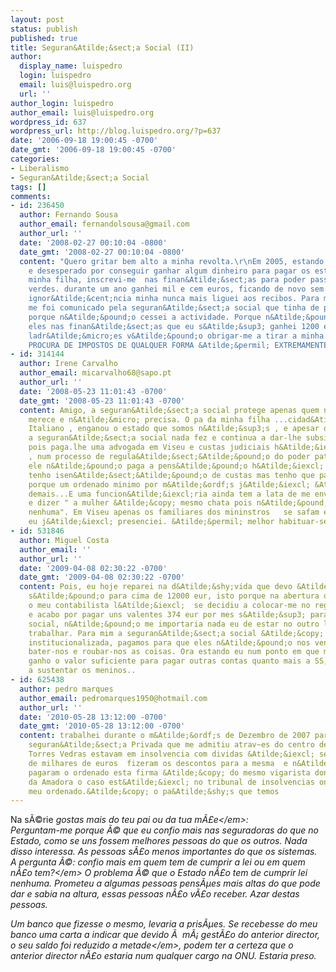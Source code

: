 ```yaml
---
layout: post
status: publish
published: true
title: Seguran&Atilde;&sect;a Social (II)
author:
  display_name: luispedro
  login: luispedro
  email: luis@luispedro.org
  url: ''
author_login: luispedro
author_email: luis@luispedro.org
wordpress_id: 637
wordpress_url: http://blog.luispedro.org/?p=637
date: '2006-09-18 19:00:45 -0700'
date_gmt: '2006-09-18 19:00:45 -0700'
categories:
- Liberalismo
- Seguran&Atilde;&sect;a Social
tags: []
comments:
- id: 236450
  author: Fernando Sousa
  author_email: fernandolsousa@gmail.com
  author_url: ''
  date: '2008-02-27 00:10:04 -0800'
  date_gmt: '2008-02-27 00:10:04 -0800'
  content: "Quero gritar bem alto a minha revolta.\r\nEm 2005, estando eu desempregado
    e desesperado por conseguir ganhar algum dinheiro para pagar os estudos &Atilde;&iexcl;
    minha filha, inscrevi-me  nas finan&Atilde;&sect;as para poder passar recibos
    verdes. durante um ano ganhei mil e cem euros, ficando de novo sem trabalho. Por
    ignor&Atilde;&cent;ncia minha nunca mais liguei aos recibos. Para meu desespero
    me foi comunicado pela seguran&Atilde;&sect;a social que tinha de pagar 3900 euros
    porque n&Atilde;&pound;o cessei a actividade. Porque n&Atilde;&pound;o v&Atilde;&ordf;em
    eles nas finan&Atilde;&sect;as que eu s&Atilde;&sup3; ganhei 1200 euros...esses
    ladr&Atilde;&micro;es v&Atilde;&pound;o obrigar-me a tirar a minha filha de estudar.....A
    PROCURA DE IMPOSTOS DE QUALQUER FORMA &Atilde;&permil; EXTREMAMENTE DESUMANA....MALDITOS...DESGRA&Atilde;&Dagger;ARAM-ME"
- id: 314144
  author: Irene Carvalho
  author_email: micarvalho68@sapo.pt
  author_url: ''
  date: '2008-05-23 11:01:43 -0700'
  date_gmt: '2008-05-23 11:01:43 -0700'
  content: Amigo, a seguran&Atilde;&sect;a social protege apenas quem n&Atilde;&pound;o
    merece e n&Atilde;&micro; precisa. O pa da minha filha ...cidad&Atilde;&pound;o
    Italiano , enganou o estado que somos n&Atilde;&sup3;s , e apesar das provas irrefut&Atilde;&iexcl;veis
    a seguran&Atilde;&sect;a social nada fez e continua a dar-lhe subsidios e apoios
    pois paga.lhe uma advogada em Viseu e custas judiciais h&Atilde;&iexcl; 5 anos
    , num processo de regula&Atilde;&sect;&Atilde;&pound;o do poder paternal em que
    ele n&Atilde;&pound;o paga a pens&Atilde;&pound;o h&Atilde;&iexcl; filha , e eu
    tenho isen&Atilde;&sect;&Atilde;&pound;o de custas mas tenho que pagar o advogado
    porque um ordenado minimo por m&Atilde;&ordf;s j&Atilde;&iexcl; &Atilde;&copy;
    demais...E uma funcion&Atilde;&iexcl;ria ainda tem a lata de me enviar um email
    e dizer " a mulher &Atilde;&copy; mesmo chata pois n&Atilde;&pound;o tem raz&Atilde;&pound;o
    nenhuma". Em Viseu apenas os familiares dos mininstros   se safam e arranjam empregos  como
    eu j&Atilde;&iexcl; presenciei. &Atilde;&permil; melhor habituar-se ...
- id: 531846
  author: Miguel Costa
  author_email: ''
  author_url: ''
  date: '2009-04-08 02:30:22 -0700'
  date_gmt: '2009-04-08 02:30:22 -0700'
  content: Pois, eu hoje reparei na d&Atilde;&shy;vida que devo &Atilde;&nbsp; SS,
    s&Atilde;&pound;o para cima de 12000 eur, isto porque na abertura da minha actividade,
    o meu contabilista l&Atilde;&iexcl;  se decidiu a colocar-me no regime abrangente,
    e acabo por pagar uns valentes 374 eur por mes s&Atilde;&sup3; para a seguran&Atilde;&sect;a
    social, n&Atilde;&pound;o me importaria nada eu de estar no outro lado e n&Atilde;&pound;o
    trabalhar. Para mim a seguran&Atilde;&sect;a social &Atilde;&copy; uma m&Atilde;&iexcl;fia
    institucionalizada, pagamos para que eles n&Atilde;&pound;o nos venham a casa
    bater-nos e roubar-nos as coisas. Ora estando eu num ponto em que meses eu n&Atilde;&pound;o
    ganho o valor suficiente para pagar outras contas quanto mais a SS, tenho de andar
    a sustentar os meninos..
- id: 625438
  author: pedro marques
  author_email: pedromarques1950@hotmail.com
  author_url: ''
  date: '2010-05-28 13:12:00 -0700'
  date_gmt: '2010-05-28 13:12:00 -0700'
  content: trabalhei durante o m&Atilde;&ordf;s de Dezembro de 2007 para a firma A.Oliveira
    seguran&Atilde;&sect;a Privada que me admitiu atrav~es do centro de emprego de
    Torres Vedras estavam em insolvencia com dividas &Atilde;&iexcl; seguran&Atilde;&sect;a
    de milhares de euros  fizeram os descontos para a mesma  e n&Atilde;&pound;o me
    pagaram o ordenado esta firma &Atilde;&copy; do mesmo vigarista dono do Estrela
    da Amadora o caso est&Atilde;&iexcl; no tribunal de insolvencias onde est&Atilde;&iexcl;  o
    meu ordenado.&Atilde;&copy; o pa&Atilde;&shy;s que temos
---
```

<p>Na s&Atilde;&copy;rie <em>gostas mais do teu pai ou da tua m&Atilde;&pound;e<&#47;em>:<br />
Perguntam-me porque &Atilde;&copy; que eu confio mais nas seguradoras do que no Estado, como se uns fossem melhores pessoas do que os outros. Nada disso interessa. As pessoas s&Atilde;&pound;o menos importantes do que os sistemas.<br />
A pergunta &Atilde;&copy;: <em>confio mais em quem tem de cumprir a lei ou em quem n&Atilde;&pound;o tem?<&#47;em> O problema &Atilde;&copy; que o Estado n&Atilde;&pound;o tem de cumprir lei nenhuma. Prometeu a algumas pessoas pens&Atilde;&micro;es mais altas do que pode dar e sabia na altura, essas pessoas n&Atilde;&pound;o v&Atilde;&pound;o receber. Azar destas pessoas.</p>
<p>Um banco que fizesse o mesmo, levaria a pris&Atilde;&micro;es. Se recebesse do meu banco uma carta a indicar que <em>devido &Atilde;&nbsp; m&Atilde;&iexcl; gest&Atilde;&pound;o do anterior director, o seu saldo foi reduzido a metade<&#47;em>, podem ter a certeza que o anterior director n&Atilde;&pound;o estaria num qualquer cargo na ONU. Estaria preso.</p>
